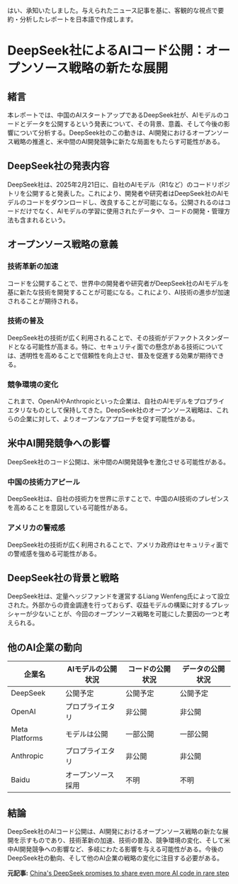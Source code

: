 はい、承知いたしました。与えられたニュース記事を基に、客観的な視点で要約・分析したレポートを日本語で作成します。

# DeepSeek社によるAIコード公開：オープンソース戦略の新たな展開

## 緒言

本レポートでは、中国のAIスタートアップであるDeepSeek社が、AIモデルのコードとデータを公開するという発表について、その背景、意義、そして今後の影響について分析する。DeepSeek社のこの動きは、AI開発におけるオープンソース戦略の推進と、米中間のAI開発競争に新たな局面をもたらす可能性がある。

## DeepSeek社の発表内容

DeepSeek社は、2025年2月21日に、自社のAIモデル（R1など）のコードリポジトリを公開すると発表した。これにより、開発者や研究者はDeepSeek社のAIモデルのコードをダウンロードし、改良することが可能になる。公開されるのはコードだけでなく、AIモデルの学習に使用されたデータや、コードの開発・管理方法も含まれるという。

## オープンソース戦略の意義

### 技術革新の加速

コードを公開することで、世界中の開発者や研究者がDeepSeek社のAIモデルを基に新たな技術を開発することが可能になる。これにより、AI技術の進歩が加速されることが期待される。

### 技術の普及

DeepSeek社の技術が広く利用されることで、その技術がデファクトスタンダードとなる可能性が高まる。特に、セキュリティ面での懸念がある技術については、透明性を高めることで信頼性を向上させ、普及を促進する効果が期待できる。

### 競争環境の変化

これまで、OpenAIやAnthropicといった企業は、自社のAIモデルをプロプライエタリなものとして保持してきた。DeepSeek社のオープンソース戦略は、これらの企業に対して、よりオープンなアプローチを促す可能性がある。

## 米中AI開発競争への影響

DeepSeek社のコード公開は、米中間のAI開発競争を激化させる可能性がある。

### 中国の技術力アピール

DeepSeek社は、自社の技術力を世界に示すことで、中国のAI技術のプレゼンスを高めることを意図している可能性がある。

### アメリカの警戒感

DeepSeek社の技術が広く利用されることで、アメリカ政府はセキュリティ面での警戒感を強める可能性がある。

## DeepSeek社の背景と戦略

DeepSeek社は、定量ヘッジファンドを運営するLiang Wenfeng氏によって設立された。外部からの資金調達を行っておらず、収益モデルの構築に対するプレッシャーが少ないことが、今回のオープンソース戦略を可能にした要因の一つと考えられる。

## 他のAI企業の動向

| 企業名 | AIモデルの公開状況 | コードの公開状況 | データの公開状況 |
| ------------- | ---------------- | ---------------- | ---------------- |
| DeepSeek | 公開予定 | 公開予定 | 公開予定 |
| OpenAI | プロプライエタリ | 非公開 | 非公開 |
| Meta Platforms | モデルは公開 | 一部公開 | 一部公開 |
| Anthropic | プロプライエタリ | 非公開 | 非公開 |
| Baidu | オープンソース採用 | 不明 | 不明 |

## 結論

DeepSeek社のAIコード公開は、AI開発におけるオープンソース戦略の新たな展開を示すものであり、技術革新の加速、技術の普及、競争環境の変化、そして米中AI開発競争への影響など、多岐にわたる影響を与える可能性がある。今後のDeepSeek社の動向、そして他のAI企業の戦略の変化に注目する必要がある。


**元記事:** [China's DeepSeek promises to share even more AI code in rare step](https://theedgemalaysia.com/node/745399)